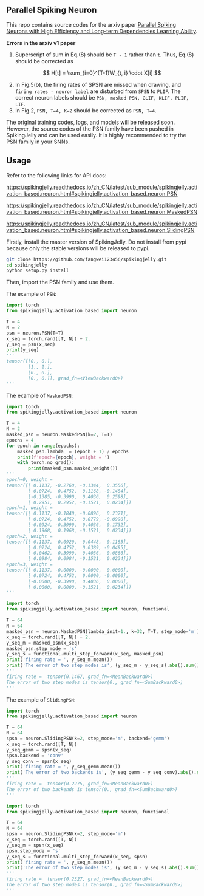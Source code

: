 ## Parallel Spiking Neuron

This repo contains source codes for the arxiv paper [Parallel Spiking Neurons with High Efficiency and Long-term Dependencies Learning Ability](https://arxiv.org/abs/2304.12760).

**Errors in the arxiv v1 paper**

1. Superscript of sum in Eq.(8) should be `T - 1`  rather than `t`. Thus, Eq.(8) should be corrected as

$$
H[t] = \sum_{i=0}^{T-1}W_{t, i} \cdot X[i]
$$

2. In Fig.5(b), the firing rates of SPSN are missed when drawing, and `firing rates - neuron label`  are disturbed from `SPSN` to `PLIF`. The correct neuron labels should be `PSN, masked PSN, GLIF, KLIF, PLIF, LIF`.
3. In Fig.2, `PSN, T=4, K=2`  should be corrected as `PSN, T=4`.



The original training codes, logs, and models will be released soon. However, the source codes of the PSN family have been pushed in SpikingJelly and can be used easily. It is highly recommended to try the PSN family in your SNNs.



## Usage

Refer to the following links for API docs:

https://spikingjelly.readthedocs.io/zh_CN/latest/sub_module/spikingjelly.activation_based.neuron.html#spikingjelly.activation_based.neuron.PSN

https://spikingjelly.readthedocs.io/zh_CN/latest/sub_module/spikingjelly.activation_based.neuron.html#spikingjelly.activation_based.neuron.MaskedPSN

https://spikingjelly.readthedocs.io/zh_CN/latest/sub_module/spikingjelly.activation_based.neuron.html#spikingjelly.activation_based.neuron.SlidingPSN

Firstly, install the master version of SpikingJelly. Do not install from pypi because only the stable versions will be released to pypi.

```bash
git clone https://github.com/fangwei123456/spikingjelly.git
cd spikingjelly
python setup.py install
```

Then, import the PSN family and use them.

The example of `PSN`:

```python
import torch
from spikingjelly.activation_based import neuron

T = 4
N = 2
psn = neuron.PSN(T=T)
x_seq = torch.rand([T, N]) + 2.
y_seq = psn(x_seq)
print(y_seq)
'''
tensor([[0., 0.],
        [1., 1.],
        [0., 0.],
        [0., 0.]], grad_fn=<ViewBackward0>)
'''
```

The example of `MaskedPSN`:

```python
import torch
from spikingjelly.activation_based import neuron

T = 4
N = 2
masked_psn = neuron.MaskedPSN(k=2, T=T)
epochs = 4
for epoch in range(epochs):
    masked_psn.lambda_ = (epoch + 1) / epochs
    print(f'epoch={epoch}, weight = ')
    with torch.no_grad():
        print(masked_psn.masked_weight())
'''
epoch=0, weight = 
tensor([[ 0.1137, -0.2760, -0.1344,  0.3556],
        [ 0.0724,  0.4752,  0.1168, -0.1484],
        [-0.1385, -0.3990,  0.4036,  0.2598],
        [ 0.2951,  0.2952, -0.1521,  0.0234]])
epoch=1, weight = 
tensor([[ 0.1137, -0.1840, -0.0896,  0.2371],
        [ 0.0724,  0.4752,  0.0779, -0.0990],
        [-0.0924, -0.3990,  0.4036,  0.1732],
        [ 0.1968,  0.1968, -0.1521,  0.0234]])
epoch=2, weight = 
tensor([[ 0.1137, -0.0920, -0.0448,  0.1185],
        [ 0.0724,  0.4752,  0.0389, -0.0495],
        [-0.0462, -0.3990,  0.4036,  0.0866],
        [ 0.0984,  0.0984, -0.1521,  0.0234]])
epoch=3, weight = 
tensor([[ 0.1137, -0.0000, -0.0000,  0.0000],
        [ 0.0724,  0.4752,  0.0000, -0.0000],
        [-0.0000, -0.3990,  0.4036,  0.0000],
        [ 0.0000,  0.0000, -0.1521,  0.0234]])
'''
```

```python
import torch
from spikingjelly.activation_based import neuron, functional

T = 64
N = 64
masked_psn = neuron.MaskedPSN(lambda_init=1., k=32, T=T, step_mode='m')
x_seq = torch.rand([T, N]) + 2.
y_seq_m = masked_psn(x_seq)
masked_psn.step_mode = 's'
y_seq_s = functional.multi_step_forward(x_seq, masked_psn)
print('firing rate = ', y_seq_m.mean())
print('The error of two step modes is', (y_seq_m - y_seq_s).abs().sum())
'''
firing rate =  tensor(0.1467, grad_fn=<MeanBackward0>)
The error of two step modes is tensor(0., grad_fn=<SumBackward0>)
'''
```

The example of `SlidingPSN`:

```python
import torch
from spikingjelly.activation_based import neuron

T = 64
N = 64
spsn = neuron.SlidingPSN(k=2, step_mode='m', backend='gemm')
x_seq = torch.rand([T, N])
y_seq_gemm = spsn(x_seq)
spsn.backend = 'conv'
y_seq_conv = spsn(x_seq)
print('firing rate = ', y_seq_gemm.mean())
print('The error of two backends is', (y_seq_gemm - y_seq_conv).abs().sum())
'''
firing rate =  tensor(0.2275, grad_fn=<MeanBackward0>)
The error of two backends is tensor(0., grad_fn=<SumBackward0>)
'''
```

```python
import torch
from spikingjelly.activation_based import neuron, functional

T = 64
N = 64
spsn = neuron.SlidingPSN(k=2, step_mode='m')
x_seq = torch.rand([T, N])
y_seq_m = spsn(x_seq)
spsn.step_mode = 's'
y_seq_s = functional.multi_step_forward(x_seq, spsn)
print('firing rate = ', y_seq_m.mean())
print('The error of two step modes is', (y_seq_m - y_seq_s).abs().sum())
'''
firing rate =  tensor(0.2327, grad_fn=<MeanBackward0>)
The error of two step modes is tensor(0., grad_fn=<SumBackward0>)
'''
```
